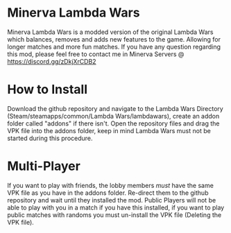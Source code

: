 # Minerva Lambda Wars
Minerva Lambda Wars is a modded version of the original Lambda Wars which balances, removes and adds new features to the game. Allowing for longer matches and more fun matches. If you have any question regarding this mod, please feel free to contact me in Minerva Servers @ https://discord.gg/zDkjXrCDB2

# How to Install
Download the github repository and navigate to the Lambda Wars Directory (Steam/steamapps/common/Lambda Wars/lambdawars), create an addon folder called "addons" if there isn't. Open the repository files and drag the VPK file into the addons folder, keep in mind Lambda Wars must not be started during this procedure.

# Multi-Player
If you want to play with friends, the lobby members *must* have the same VPK file as you have in the addons folder. Re-direct them to the github repository and wait until they installed the mod. Public Players will not be able to play with you in a match if you have this installed, if you want to play public matches with randoms you must un-install the VPK file (Deleting the VPK file).
